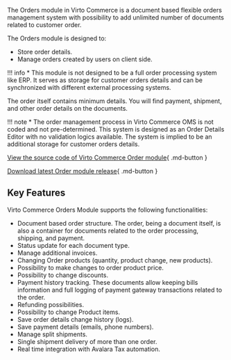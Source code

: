 The Orders module in Virto Commerce is a document based flexible orders management system with possibility to add unlimited number of documents related to customer order.

The Orders module is designed to:

* Store order details.
* Manage orders created by users on client side. 

!!! info
    * This module is not designed to be a full order processing system like ERP. It serves as storage for customer orders details and can be synchronized with different external processing systems.

The order itself contains minimum details.  You will find payment, shipment, and other order details on the documents.

!!! note
    * The order management process in Virto Commerce OMS is not coded and not pre-determined. This system is designed as an Order Details Editor with no validation logics available. The system is implied to be an additional storage for customer orders details.

[View the source code of Virto Commerce Order module](https://github.com/VirtoCommerce/vc-module-order){ .md-button }

[Download latest Order module release](https://github.com/VirtoCommerce/vc-module-order/releases){ .md-button }

## Key Features

Virto Commerce Orders Module supports the following functionalities:

* Document based order structure. The order, being a document itself, is also a container for documents related to the order processing, shipping, and payment.
* Status update for each document type.
* Manage additional invoices.
* Changing Order products (quantity, product change, new products).
* Possibility to make changes to order product price.
* Possibility to change discounts.
* Payment history tracking. These documents allow keeping bills information and full logging of payment gateway transactions related to the order.
* Refunding possibilities.
* Possibility to change Product items.
* Save order details change history (logs).
* Save payment details (emails, phone numbers).
* Manage split shipments.
* Single shipment delivery of more than one order.
* Real time integration with Avalara Tax automation.